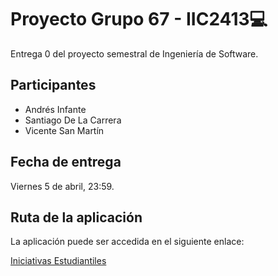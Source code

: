 # Proyecto Grupo 67 - IIC2413💻

Entrega 0 del proyecto semestral de Ingeniería de Software.

## Participantes

- Andrés Infante
- Santiago De La Carrera
- Vicente San Martín

## Fecha de entrega

Viernes 5 de abril, 23:59.

## Ruta de la aplicación

La aplicación puede ser accedida en el siguiente enlace:

[Iniciativas Estudiantiles](https://iiee.onrender.com/)
